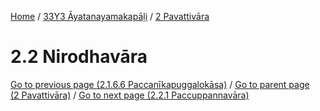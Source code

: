
[Home](/) / [33Y3 Āyatanayamakapāḷi](../../33Y3.md) / [2 Pavattivāra](../2.md)

# 2.2 Nirodhavāra


[Go to previous page (2.1.6.6 Paccanīkapuggalokāsa)](2.1/2.1.6/2.1.6.6.md) / [Go to parent page (2 Pavattivāra)](../2.md) / [Go to next page (2.2.1 Paccuppannavāra)](2.2/2.2.1.md)


